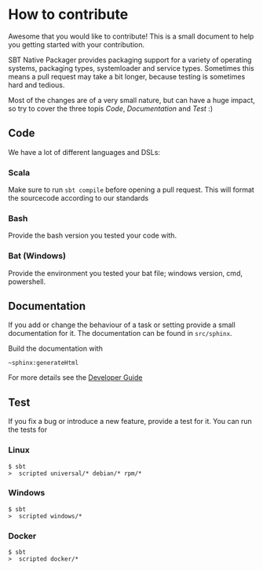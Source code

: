 # How to contribute

Awesome that you would like to contribute! This is a small document to help you getting
started with your contribution. 

SBT Native Packager provides packaging support for a variety of operating systems,
packaging types, systemloader and service types. Sometimes this means a pull request
may take a bit longer, because testing is sometimes hard and tedious. 

Most of the changes are of a very small nature, but can have a huge impact, so try
to cover the three topis _Code_, _Documentation_ and _Test_ :)

## Code

We have a lot of different languages and DSLs:

### Scala

Make sure to run `sbt compile` before opening a pull request. This will format
the sourcecode according to our standards

### Bash

Provide the bash version you tested your code with. 

### Bat (Windows)

Provide the environment you tested your bat file; windows version, cmd, powershell.

## Documentation

If you add or change the behaviour of a task or setting provide a small documentation
for it.  The documentation can be found in `src/sphinx`.

Build the documentation with

```
~sphinx:generateHtml
```

For more details see the [Developer Guide](https://github.com/sbt/sbt-native-packager/wiki/Developer-Guide#documentation)

## Test

If you fix a bug or introduce a new feature, provide a test for it. You can run the
tests for

### Linux

```
$ sbt
>  scripted universal/* debian/* rpm/*
```

### Windows

```
$ sbt
>  scripted windows/*
```

### Docker

```
$ sbt
>  scripted docker/*
```

